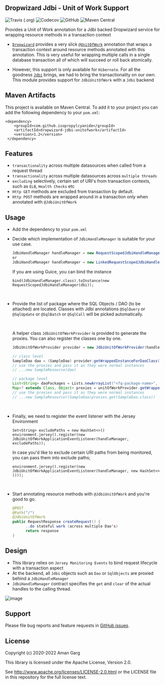 ## Dropwizard Jdbi - Unit of Work Support

![Travis (.org)](https://img.shields.io/travis/isopropylcyanide/dropwizard-jdbi-unitofwork)
![Codecov](https://img.shields.io/codecov/c/github/isopropylcyanide/dropwizard-jdbi-unitofwork?color=green)
![GitHub](https://img.shields.io/github/license/isopropylcyanide/dropwizard-jdbi-unitofwork?color=blue)
![Maven Central](https://img.shields.io/maven-central/v/com.github.isopropylcyanide/dropwizard-jdbi-unitofwork)

Provides a Unit of Work annotation for a Jdbi backed Dropwizard service for wrapping resource methods in a transaction
context

- [`Dropwizard`](https://github.com/dropwizard/dropwizard) provides a very
  slick [`@UnitOfWork`](https://www.dropwizard.io/en/latest/manual/hibernate.html) annotation that wraps a transaction
  context around resource methods annotated with this annotation. This is very useful for wrapping multiple calls in a
  single database transaction all of which will succeed or roll back atomically.

- However, this support is only available for `Hibernate`. For all the goodness [`Jdbi`](http://jdbi.org/jdbi2/) brings,
  we had to bring the transactionality on our own. This module provides support for `JdbiUnitOfWork` with a `Jdbi`
  backend

## Maven Artifacts

This project is available on Maven Central. To add it to your project you can add the following dependency to your
`pom.xml`:

    <dependency>
        <groupId>com.github.isopropylcyanide</groupId>
        <artifactId>dropwizard-jdbi-unitofwork</artifactId>
        <version>1.2</version>
     </dependency>

## Features

- `transactionality` across multiple datasources when called from a request thread
- `transactionality` across multiple datasources across `multiple threads`
- `excluding` selectively, certain set of URI's from transaction contexts, such as `ELB`, `Health Checks` etc
- `Http GET` methods are excluded from transaction by default.
- `Http POST` methods are wrapped around in a transaction only when annotated with `@JdbiUnitOfWork`

## Usage

- Add the dependency to your `pom.xml`

- Decide which implementation of `JdbiHandleManager` is suitable for your use case.

  ```java
  JdbiHandleManager handleManager = new RequestScopedJdbiHandleManager(dbi);  // most common
  or 
  JdbiHandleManager handleManager = new LinkedRequestScopedJdbiHandleManager(dbi);
  ```

  If you are using Guice, you can bind the instance
  ```
  bind(JdbiHandleManager.class).toInstance(new RequestScopedJdbiHandleManager(dbi));
  ```

<br>

- Provide the list of package where the SQL Objects / DAO (to be attached) are located. Classes with Jdbi
  annotations `@SqlQuery` or `@SqlUpdate` or `@SqlBatch` or `@SqlCall` will be picked automatically.

  <br>

  A helper class `JdbiUnitOfWorkProvider` is provided to generate the proxies. You can also register the classes one by
  one.

  ```java
  JdbiUnitOfWorkProvider provider = new JdbiUnitOfWorkProvider(handleManager);
  
  // class level
  SampleDao dao = (SampleDao) provider.getWrappedInstanceForDaoClass(SampleDao.class);
  // use the proxies and pass it as they were normal instances
  // ...new SampleResource(dao)
  
  // package level
  List<String> daoPackages = Lists.newArrayList("<fq-package-name>", "fq-package-name", ...);
  Map<? extends Class, Object> proxies = unitOfWorkProvider.getWrappedInstanceForDaoPackage(daoPackages);
  // use the proxies and pass it as they were normal instances
  // ...new SampleResource((SampleDao)proxies.get(SampleDao.class))
  ```

<br>

- Finally, we need to register the event listener with the Jersey Environment
  ```
  Set<String> excludePaths = new HashSet<>()
  environment.jersey().register(new JdbiUnitOfWorkApplicationEventListener(handleManager, excludePaths));
  ```
  In case you'd like to exclude certain URI paths from being monitored, you can pass them into exclude paths;
  ```
  environment.jersey().register(new JdbiUnitOfWorkApplicationEventListener(handleManager, new HashSet<>()));
  ```

<br>

- Start annotating resource methods with `@JdbiUnitOfWork` and you're good to go.
    ```java
    @POST
    @Path("/")
    @JdbiUnitOfWork
    public RequestResponse createRequest() {
          ..do stateful work (across multiple Dao's)
          return response 
    }
    ```

## Design

- This library relies on `Jersey Monitoring Events` to bind request lifecycle with a transaction aspect
- At the backend, all `Jdbi` objects such as `Dao` or `SqlObjects` are proxied behind a `JdbiHandleManager`
- `JdbiHandleManager` contract specifies the `get` and `clear` of the actual handles to the calling thread.

![image](https://user-images.githubusercontent.com/12872673/80345369-a563d580-8886-11ea-9fd9-3b659ac1d75b.png)

## Support

Please file bug reports and feature requests
in [GitHub issues](https://github.com/isopropylcyanide/dropwizard-jdbi-unitofwork/issues).

## License

Copyright (c) 2020-2022 Aman Garg

This library is licensed under the Apache License, Version 2.0.

See http://www.apache.org/licenses/LICENSE-2.0.html or the LICENSE file in this repository for the full license text.
